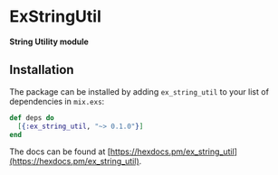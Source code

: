 # ExStringUtil

**String Utility module**

## Installation

The package can be installed
by adding `ex_string_util` to your list of dependencies in `mix.exs`:

```elixir
def deps do
  [{:ex_string_util, "~> 0.1.0"}]
end
```

The docs can be found at [https://hexdocs.pm/ex_string_util](https://hexdocs.pm/ex_string_util).
